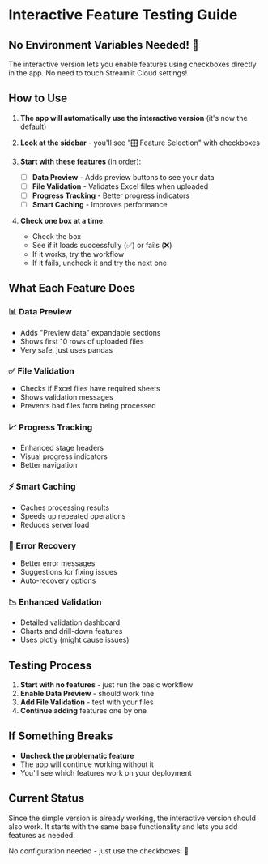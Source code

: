 # Interactive Feature Testing Guide

## No Environment Variables Needed! 🎉

The interactive version lets you enable features using checkboxes directly in the app. No need to touch Streamlit Cloud settings!

## How to Use

1. **The app will automatically use the interactive version** (it's now the default)

2. **Look at the sidebar** - you'll see "🎛️ Feature Selection" with checkboxes

3. **Start with these features** (in order):
   - ☐ **Data Preview** - Adds preview buttons to see your data
   - ☐ **File Validation** - Validates Excel files when uploaded
   - ☐ **Progress Tracking** - Better progress indicators
   - ☐ **Smart Caching** - Improves performance

4. **Check one box at a time**:
   - Check the box
   - See if it loads successfully (✅) or fails (❌)
   - If it works, try the workflow
   - If it fails, uncheck it and try the next one

## What Each Feature Does

### 📊 Data Preview
- Adds "Preview data" expandable sections
- Shows first 10 rows of uploaded files
- Very safe, just uses pandas

### ✅ File Validation  
- Checks if Excel files have required sheets
- Shows validation messages
- Prevents bad files from being processed

### 📈 Progress Tracking
- Enhanced stage headers
- Visual progress indicators
- Better navigation

### ⚡ Smart Caching
- Caches processing results
- Speeds up repeated operations
- Reduces server load

### 🔧 Error Recovery
- Better error messages
- Suggestions for fixing issues
- Auto-recovery options

### 📉 Enhanced Validation
- Detailed validation dashboard
- Charts and drill-down features
- Uses plotly (might cause issues)

## Testing Process

1. **Start with no features** - just run the basic workflow
2. **Enable Data Preview** - should work fine
3. **Add File Validation** - test with your files
4. **Continue adding** features one by one

## If Something Breaks

- **Uncheck the problematic feature**
- The app will continue working without it
- You'll see which features work on your deployment

## Current Status

Since the simple version is already working, the interactive version should also work. It starts with the same base functionality and lets you add features as needed.

No configuration needed - just use the checkboxes! 🚀